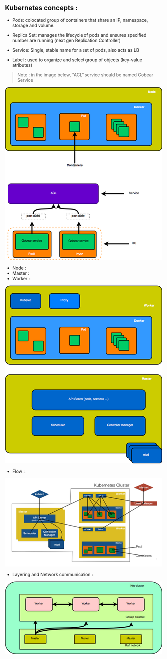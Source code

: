 ## Kubernetes concepts : 

* Pods: colocated group of containers that share an IP, namespace, storage and volume. 

* Replica Set: manages the lifecycle of pods and ensures specified number are running (next gen Replication Controller)

* Service: Single, stable name for a set of pods, also acts as LB

* Label : used to organize and select group of objects (key-value atributes)

> Note : in the image below, "ACL" service should be named Gobear Service

![](./images/k8s_concepts.png)


* Node :
* Master : 
* Worker : 


![](./images/Components.png)



* Flow : 

![](./images/k8s_flows.png)



* Layering and Network communication : 

![](./images/network_communication.png)
